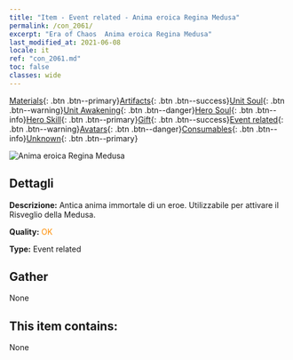```yaml
---
title: "Item - Event related - Anima eroica Regina Medusa"
permalink: /con_2061/
excerpt: "Era of Chaos  Anima eroica Regina Medusa"
last_modified_at: 2021-06-08
locale: it
ref: "con_2061.md"
toc: false
classes: wide
---
```

 [Materials](/ItemsIT/){: .btn .btn--primary}[Artifacts](/ItemsIT/Artifacts/){: .btn .btn--success}[Unit Soul](/ItemsIT/UnitSoul/){: .btn .btn--warning}[Unit Awakening](/ItemsIT/UnitAwakening/){: .btn .btn--danger}[Hero Soul](/ItemsIT/HeroSoul/){: .btn .btn--info}[Hero Skill](/ItemsIT/HeroSkill/){: .btn .btn--primary}[Gift](/ItemsIT/Gift/){: .btn .btn--success}[Event related](/ItemsIT/Events/){: .btn .btn--warning}[Avatars](/ItemsIT/Avatars/){: .btn .btn--danger}[Consumables](/ItemsIT/Consumables/){: .btn .btn--info}[Unknown](/ItemsIT/Unknown/){: .btn .btn--primary}

 ![Anima eroica Regina Medusa](/images/t/juexing_704.jpg)

## Dettagli
 **Descrizione:** Antica anima immortale di un eroe. Utilizzabile per attivare il Risveglio della Medusa.

 **Quality:** <span style="color: #FF8C00">OK</span>

 **Type:** Event related

## Gather

  None

## This item contains:

  None

